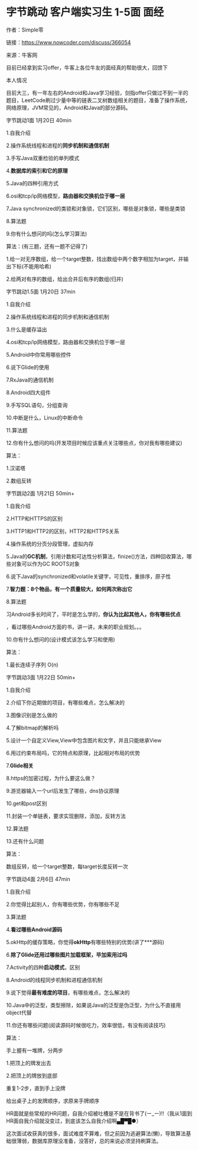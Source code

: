 # 字节跳动 客户端实习生 1-5面 面经

作者：Simple零

链接：https://www.nowcoder.com/discuss/366054

来源：牛客网



目前已经拿到实习offer，牛客上各位牛友的面经真的帮助很大，回馈下



本人情况

目前大三，有一年左右的Android和Java学习经验，剑指offer只做过不到一半的题目，LeetCode刷过少量中等的链表二叉树数组相关的题目，准备了操作系统，网络原理，JVM常见的，Android和Java的部分源码。



字节跳动1面 1月20日 40min

1.自我介绍

2.操作系统线程和进程的**同步机制和通信机制**

3.手写Java双重检验的单列模式

4.**数据库的索引和它的原理**

5.Java的四种引用方式

6.osi和tcp/ip网络模型，**路由器和交换机位于哪一层**

7.Java synchronized的类锁和对象锁，它们区别，哪些是对象锁，哪些是类锁

8.算法题

9.你有什么想问的吗\(怎么学习算法\)

算法：\(有三题，还有一题不记得了\)

1.给一对无序数组，给一个target整数，找出数组中两个数字相加为target，并输出下标\(不能用哈希\)

2.给两对有序的数组，给出合并后有序的数组\(归并\)



字节跳动1.5面 1月20日 37min

1.自我介绍

2.操作系统线程和进程的同步机制和通信机制

3.什么是缓存溢出

4.osi和tcp/ip网络模型，路由器和交换机位于哪一层

5.Android中你常用哪些控件

6.说下Glide的使用

7.RxJava的通信机制

8.Android四大组件

9.手写SQL语句，分组查询

10.中断是什么，Linux的中断命令

11.算法题

12.你有什么想问的吗\(开发项目时候应该重点关注哪些点，你对我有哪些建议\)

算法：

1.汉诺塔

2.数组反转



字节跳动2面 1月21日 50min+

1.自我介绍

2.HTTP和HTTPS的区别

3.HTTP1和HTTP2的区别，HTTP2和HTTPS关系

4.操作系统的分页分段管理，虚拟内存

5.Java的**GC机制**，引用计数和可达性分析算法，finize\(\)方法，四种回收算法，哪些对象可以作为GC ROOTS对象

6.说下Java的synchronized和volatile关键字，可见性，重排序，原子性

7.**智力题：8个物品，有一个质量较大，如何两次称出它**

8.算法题

习Android多长时间了，平时是怎么学的，**你认为比起其他人，你有哪些优点**

，看过哪些Android方面的书，讲一讲，未来的职业规划。。。

10.你有什么想问的\(设计模式该怎么学习和使用\)

算法：

1.最长连续子序列 O\(n\)



字节跳动3面 1月22日 50min+

1.自我介绍

2.介绍下你近期做的项目，有哪些难点，怎么解决的

3.图像识别是怎么做的

4.了解bitmap的解析吗

5.设计一个自定义View,View中包含图片和文字，并且只能继承View

6.用过约束布局吗，它的特点和原理，比起相对布局的优势

7.**Glide相关**

8.https的加密过程，为什么要这么做？

9.游览器输入一个url后发生了哪些，dns协议原理

10.get和post区别

11.封装一个单链表，要求实现删除，添加，反转方法

12.算法题

13.还有什么问题

算法：

数组反转，给一个target整数，每target长度反转一次



字节跳动4面 2月6日 47min

1.自我介绍

2.你觉得比起别人，你有哪些优势，你有哪些不足

3.算法题

4.**看过哪些Android源码**

5.okHttp的缓存策略，你觉得**okHttp**有哪些特别的优势\(讲了\*\*\*源码\)

6.**除了Glide还用过哪些图片加载框架，毕加索用过吗**

7.Activity的四种**启动模式**，区别

8.Android的线程同步机制和进程通信机制

9.说下觉得**最有难度的项目**，有哪些难点，怎么解决的

10.Java中的泛型，类型擦除，如果说Java的泛型是伪泛型，为什么不直接用object代替

11.你还有哪些问题\(阅读源码时候很吃力，效率很低，有没有阅读技巧\)

算法：

手上握有一堆牌，分两步

1.把顶上的牌发出去

2.把顶上的牌放到底部

重复1-2步，直到手上没牌

给出桌子上的发牌顺序，求原来手牌顺序



HR面就是些常规的HR问题，自我介绍被吐槽是不是在背书了\(ー\_ー\)!!（我从1面到HR面自我介绍就没变过，到底该怎么自我介绍啊▄█▀█●）

这次面试收获真的很多，面试难度不算难，但之前因为逃避算法\(懒\)，导致算法基础很薄弱，数据库原理没准备，没答好，总的来说必须坚持刷算法。

